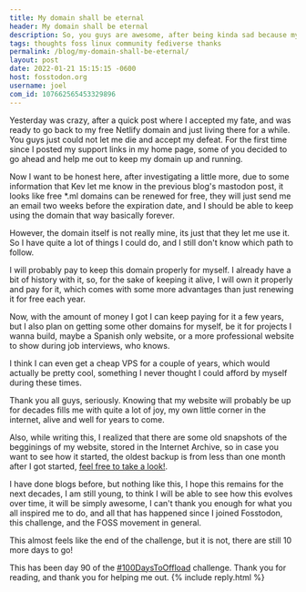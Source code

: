 ```yaml
---
title: My domain shall be eternal
header: My domain shall be eternal
description: So, you guys are awesome, after being kinda sad because my domain was about to expire, friends from all over the Fediverse went ahead and didn't let me die alone, or at all
tags: thoughts foss linux community fediverse thanks
permalink: /blog/my-domain-shall-be-eternal/
layout: post
date: 2022-01-21 15:15:15 -0600
host: fosstodon.org
username: joel
com_id: 107662565453329896
---
```


Yesterday was crazy, after a quick post where I accepted my fate, and was ready to go back to my free Netlify domain and just living there for a while. You guys just could not let me die and accept my defeat. For the first time since I posted my support links in my home page, some of you decided to go ahead and help me out to keep my domain up and running.

Now I want to be honest here, after investigating a little more, due to some information that Kev let me know in the previous blog's mastodon post, it looks like free *.ml domains can be renewed for free, they will just send me an email two weeks before the expiration date, and I should be able to keep using the domain that way basically forever.

However, the domain itself is not really mine, its just that they let me use it. So I have quite a lot of things I could do, and I still don't know which path to follow.

I will probably pay to keep this domain properly for myself. I already have a bit of history with it, so, for the sake of keeping it alive, I will own it properly and pay for it, which comes with some more advantages than just renewing it for free each year.

Now, with the amount of money I got I can keep paying for it a few years, but I also plan on getting some other domains for myself, be it for projects I wanna build, maybe a Spanish only website, or a more professional website to show during job interviews, who knows.

I think I can even get a cheap VPS for a couple of years, which would actually be pretty cool, something I never thought I could afford by myself during these times.

Thank you all guys, seriously. Knowing that my website will probably be up for decades fills me with quite a lot of joy, my own little corner in the internet, alive and well for years to come.

Also, while writing this, I realized that there are some old snapshots of the begginings of my website, stored in the Internet Archive, so in case you want to see how it started, the oldest backup is from less than one month after I got started, [feel free to take a look!](https://web.archive.org/web/20210306083706/https://joelchrono12.netlify.app/).

I have done blogs before, but nothing like this, I hope this remains for the next decades, I am still young, to think I will be able to see how this evolves over time, it will be simply awesome, I can't thank you enough for what you all inspired me to do, and all that has happened since I joined Fosstodon, this challenge, and the FOSS movement in general.

This almost feels like the end of the challenge, but it is not, there are still 10 more days to go!

This has been day 90 of the [#100DaysToOffload](https://100daystooffload.com) challenge. Thank you for reading, and thank you for helping me out. 
{% include reply.html %}
